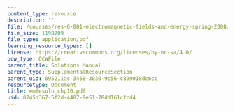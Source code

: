 ```yaml
---
content_type: resource
description: ''
file: /courses/res-6-001-electromagnetic-fields-and-energy-spring-2008/8745d3675f2d44879e5178dd161cfcd4_emfesoln_chp10.pdf
file_size: 1198709
file_type: application/pdf
learning_resource_types: []
license: https://creativecommons.org/licenses/by-nc-sa/4.0/
ocw_type: OCWFile
parent_title: Solutions Manual
parent_type: SupplementalResourceSection
parent_uid: 095211ac-3458-3030-9c56-c809018dc6cc
resourcetype: Document
title: emfesoln_chp10.pdf
uid: 8745d367-5f2d-4487-9e51-78dd161cfcd4
---
```

